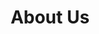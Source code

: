 ---
title: "About Us"
layout: about
summary: "Castlemore Law has a team of expert attorneys in almost every Legal Practice Area with wide experience and successful track record."
description: "Castlemore Law has a team of expert attorneys in almost every Legal Practice Area with wide experience and successful track record."
images:
  - "/images/social.jpg"
menu:
  main:
    identifire: about
    name: About
    weight: 20

about_title: "Personalized Legal Advice from Field Expert Attorneys"
about_text: |
  Castlemore Law has a team of expert attorneys in almost every Legal Practice Area with wide experience and successful track record.

  We help you get the best legal services by allocating you your own attorney or a team of attorneys working specifically for your needs.
about_list:
  - "Industry Experts"
  - "Successful Track Record"
  - "Dedicated Team"
  - "Legal Advice"

# founder_name: "Hamza Shatela"
# founder_position: "Founder of LOANLY"

# signture: "/images/signature.png"

about_image: "/images/about/about-us.jpg"

page_header: "/images/banner2.jpg"

our_vision_title: "More about Experts at Castlemore Law"
our_vision_text: |
 
  We serve our clients with elite standards of quality service and work ethically to solve your legal needs of Immigration, Business Law, Litigations, Real Estate, Investment and Funding, Intellectual Property, etc.

  All the members of Castlemore Law firm are certified and experts in their own practice area and we assure you that you’ll get the best in class assistance from all our attorneys.

  We deeply analyse your situation and requirements, then we come up with an appropriate plan of action and solution.

our_vision_image: "/images/about/about-us-4.jpg"
---